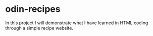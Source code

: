 # odin-recipes
In this project I will demonstrate what I have learned in HTML coding through a simple recipe website.